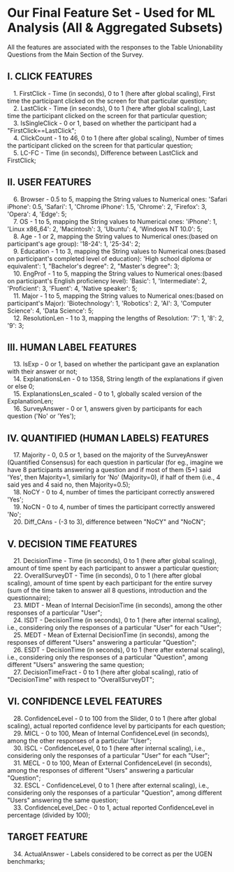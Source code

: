 # Our Final Feature Set - Used for ML Analysis (All & Aggregated Subsets)   

All the features are associated with the responses to the Table Unionability Questions from the Main Section of the Survey.   

## I. CLICK FEATURES
&emsp;1. FirstClick - Time (in seconds), 0 to 1 (here after global scaling), First time the participant clicked on the screen for that particular question;   
&emsp;2. LastClick - Time (in seconds), 0 to 1 (here after global scaling), Last time the participant clicked on the screen for that particular question;   
&emsp;3. IsSingleClick - 0 or 1, based on whether the participant had a "FirstClick==LastClick";   
&emsp;4. ClickCount - 1 to 46, 0 to 1 (here after global scaling), Number of times the participant clicked on the screen for that particular question;   
&emsp;5. LC-FC - Time (in seconds), Difference between LastClick and FirstClick;   

## II. USER FEATURES
&emsp;6. Browser - 0.5 to 5, mapping the String values to Numerical ones: 'Safari iPhone': 0.5, 'Safari': 1, 'Chrome iPhone': 1.5, 'Chrome': 2, 'Firefox': 3, 'Opera': 4, 'Edge': 5;   
&emsp;7. OS - 1 to 5, mapping the String values to Numerical ones: 'iPhone': 1, 'Linux x86_64': 2, 'Macintosh': 3, 'Ubuntu': 4, 'Windows NT 10.0': 5;   
&emsp;8. Age - 1 or 2, mapping the String values to Numerical ones:(based on participant's age group): '18-24': 1, '25-34': 2;   
&emsp;9. Education - 1 to 3, mapping the String values to Numerical ones:(based on participant's completed level of education): 'High school diploma or equivalent': 1, "Bachelor's degree": 2, "Master's degree": 3;   
&emsp;10. EngProf - 1 to 5, mapping the String values to Numerical ones:(based on participant's English proficiency level): 'Basic': 1, 'Intermediate': 2, 'Proficient': 3, 'Fluent': 4, 'Native speaker': 5;   
&emsp;11. Major - 1 to 5, mapping the String values to Numerical ones:(based on participant's Major): 'Biotechnology': 1, 'Robotics': 2, 'AI': 3, 'Computer Science': 4, 'Data Science': 5;   
&emsp;12. ResolutionLen - 1 to 3, mapping the lengths of Resolution: '7': 1, '8': 2, '9': 3;   

## III. HUMAN LABEL FEATURES
&emsp;13. IsExp - 0 or 1, based on whether the participant gave an explanation with their answer or not;    
&emsp;14. ExplanationsLen - 0 to 1358, String length of the explanations if given or else 0;    
&emsp;15. ExplanationsLen_scaled - 0 to 1, globally scaled version of the ExplanationLen;    
&emsp;16. SurveyAnswer - 0 or 1, answers given by participants for each question ('No' or 'Yes');    

## IV. QUANTIFIED (HUMAN LABELS) FEATURES
&emsp;17. Majority - 0, 0.5 or 1, based on the majority of the SurveyAnswer (Quantified Consensus) for each question in particular (for eg., imagine we have 8 participants answering a question and if most of them (5+) said 'Yes', then Majority=1, similarly for 'No' (Majority=0), if half of them (i.e., 4 said yes and 4 said no, then Majority=0.5);    
&emsp;18. NoCY - 0 to 4, number of times the participant correctly answered 'Yes';     
&emsp;19. NoCN - 0 to 4, number of times the participant correctly answered 'No';    
&emsp;20. Diff_CAns - (-3 to 3), difference between "NoCY" and "NoCN";   

## V. DECISION TIME FEATURES
&emsp;21. DecisionTime - Time (in seconds), 0 to 1 (here after global scaling), amount of time spent by each participant to answer a particular question;    
&emsp;22. OverallSurveyDT - Time (in seconds), 0 to 1 (here after global scaling), amount of time spent by each participant for the entire survey (sum of the time taken to answer all 8 questions, introduction and the questionnaire);     
&emsp;23. MIDT - Mean of Internal DecisionTime (in seconds), among the other responses of a particular "User";    
&emsp;24. ISDT - DecisionTime (in seconds), 0 to 1 (here after internal scaling), i.e., considering only the responses of a particular "User" for each "User";    
&emsp;25. MEDT - Mean of External DecisionTime (in seconds), among the responses of different "Users" answering a particular "Question";    
&emsp;26. ESDT - DecisionTime (in seconds), 0 to 1 (here after external scaling), i.e., considering only the responses of a particular "Question", among different "Users" answering the same question;     
&emsp;27. DecisionTimeFract - 0 to 1 (here after global scaling), ratio of "DecisionTime" with respect to "OverallSurveyDT";     

## VI. CONFIDENCE LEVEL FEATURES
&emsp;28. ConfidenceLevel - 0 to 100 from the Slider, 0 to 1 (here after global scaling), actual reported confidence level by participants for each question;    
&emsp;29. MICL - 0 to 100, Mean of Internal ConfidenceLevel (in seconds), among the other responses of a particular "User";     
&emsp;30. ISCL - ConfidenceLevel, 0 to 1 (here after internal scaling), i.e., considering only the responses of a particular "User" for each "User";    
&emsp;31. MECL - 0 to 100, Mean of External ConfidenceLevel (in seconds), among the responses of different "Users" answering a particular "Question";     
&emsp;32. ESCL - ConfidenceLevel, 0 to 1 (here after external scaling), i.e., considering only the responses of a particular "Question", among different "Users" answering the same question;      
&emsp;33. ConfidenceLevel_Dec - 0 to 1, actual reported ConfidenceLevel in percentage (divided by 100);     
        
## TARGET FEATURE
&emsp;34. ActualAnswer - Labels considered to be correct as per the UGEN benchmarks;      
